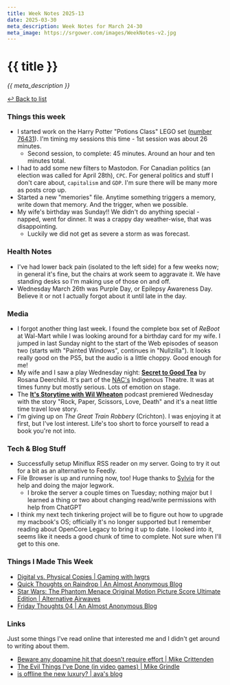 ```yaml
---
title: Week Notes 2025-13
date: 2025-03-30
meta_description: Week Notes for March 24-30
meta_image: https://srgower.com/images/WeekNotes-v2.jpg
---
```


# {{ title }}


*{{ meta_description }}*

[↩ Back to list](/weeknotes/)



### Things this week 

- I started work on the Harry Potter "Potions Class" LEGO set ([number 76431](https://www.lego.com/en-ca/product/hogwarts-castle-potions-class-76431)). I'm timing my sessions this time - 1st session was about 26 minutes.
	- Second session, to complete: 45 minutes. Around an hour and ten minutes total.
- I had to add some new filters to Mastodon. For Canadian politics (an election was called for April 28th), `CPC`. For general politics and stuff I don't care about, `capitalism` and `GDP`. I'm sure there will be many more as posts crop up. 
- Started a new "memories" file. Anytime something triggers a memory, write down that memory. And the trigger, when we possible.
- My wife's birthday was Sunday!! We didn't do anything special - napped, went for dinner. It was a crappy day weather-wise, that was disappointing. 
	- Luckily we did not get as severe a storm as was forecast. 
### Health Notes

- I've had lower back pain (isolated to the left side) for a few weeks now; in general it's fine, but the chairs at work seem to aggravate it. We have standing desks so I'm making use of those on and off. 
- Wednesday March 26th was Purple Day, or Epilepsy Awareness Day. Believe it or not I actually forgot about it until late in the day. 

### Media 

- I forgot another thing last week. I found the complete box set of *ReBoot* at Wal-Mart while I was looking around for a birthday card for my wife. I jumped in last Sunday night to the start of the Web episodes of season two (starts with "Painted Windows", continues in "Nullzilla"). It looks really good on the PS5, but the audio is a little choppy. Good enough for me! 
- My wife and I saw a play Wednesday night: **[Secret to Good Tea](https://nac-cna.ca/en/event/36003)** by Rosana Deerchild. It's part of the [NAC's](https://nac-cna.ca) Indigenous Theatre. It was at times funny but mostly serious. Lots of emotion on stage. 
- The **[It's Storytime with Wil Wheaton](https://wilwheaton.net/podcast/)** podcast premiered Wednesday with the story "Rock, Paper, Scissors, Love, Death" and it's a neat little time travel love story. 
- I'm giving up on *The Great Train Robbery* (Crichton). I was enjoying it at first, but I've lost interest. Life's too short to force yourself to read a book you're not into.

### Tech & Blog Stuff 


- Successfully setup Miniflux RSS reader on my server. Going to try it out for a bit as an alternative to Feedly.
- File Browser is up and running now, too! Huge thanks to <a href="https://squ.eeeee.lol" class="nametag">Sylvia</a> for the help and doing the major legwork.
	- I broke the server a couple times on Tuesday; nothing major but I learned a thing or two about changing read/write permissions with help from ChatGPT 
- I think my next tech tinkering project will be to figure out how to upgrade my macbook's OS; officially it's no longer supported but I remember reading about OpenCore Legacy to bring it up to date. I looked into it, seems like it needs a good chunk of time to complete. Not sure when I'll get to this one. 



### Things I Made This Week

- [Digital vs. Physical Copies | Gaming with lwgrs](https://lwgrs.neocities.org/blog/digital-vs-physical/)
- [Quick Thoughts on Raindrop | An Almost Anonymous Blog](https://lwgrs.bearblog.dev/quick-thoughts-on-raindrop/)
- [Star Wars: The Phantom Menace Original Motion Picture Score Ultimate Edition | Alternative Airwaves](http://alternativeairwaves.com/2025/03/27/star-wars-the-phantom-menace-original-motion-picture-score-ultimate-edition/)
- [Friday Thoughts 04 | An Almost Anonymous Blog](https://lwgrs.bearblog.dev/friday-thoughts-04/) 


### Links 

Just some things I've read online that interested me and I didn't get around to writing about them. 
- [Beware any dopamine hit that doesn’t require effort | Mike Crittenden](https://critter.blog/2025/03/24/beware-any-dopamine-hit-that-doesnt-require-effort/)
- [The Evil Things I've Done (in video games) | Mike Grindle](https://mikegrindle.com/posts/evil)
- [is offline the new luxury? | ava's blog](https://blog.avas.space/offline-luxury/) 


